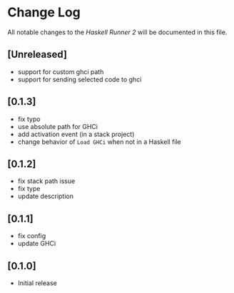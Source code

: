 # Change Log

All notable changes to the *Haskell Runner 2* will be documented in this file.

## [Unreleased]

- support for custom ghci path
- support for sending selected code to ghci

## [0.1.3]

- fix typo
- use absolute path for GHCi
- add activation event (in a stack project)
- change behavior of `Load GHCi` when not in a Haskell file

## [0.1.2]

- fix stack path issue
- fix type
- update description

## [0.1.1]

- fix config
- update GHCi

## [0.1.0]

- Initial release
